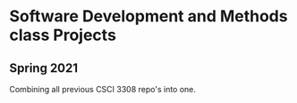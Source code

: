 # Software Development and Methods class Projects
## Spring 2021
Combining all previous CSCI 3308 repo's into one.
